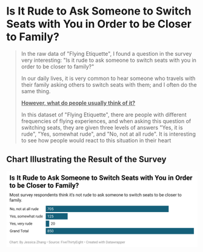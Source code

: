 # Is It Rude to Ask Someone to Switch Seats with You in Order to be Closer to Family?
> In the raw data of "Flying Etiquette", I found a question in the survey very interesting: "Is it rude to ask someone to switch seats with you in order to be closer to family?"
> 
> In our daily lives, it is very common to hear someone who travels with their family asking others to switch seats with them; and I often do the same thing.
> 
> <ins>**However, what do people usually think of it?**</ins>
> 
> In this dataset of "Flying Etiquette", there are people with different frequencies of flying experiences, and when asking this question of switching seats, they are given three levels of answers "Yes, it is rude", "Yes, somewhat rude", and "No, not at all rude". It is interesting to see how people would react to this situation in their heart
## Chart Illustrating the Result of the Survey
![The Bar Chart of this Survey](19cMc-is-it-rude-to-ask-someone-to-switch-seats-with-you-in-order-to-be-closer-to-family-.png)
